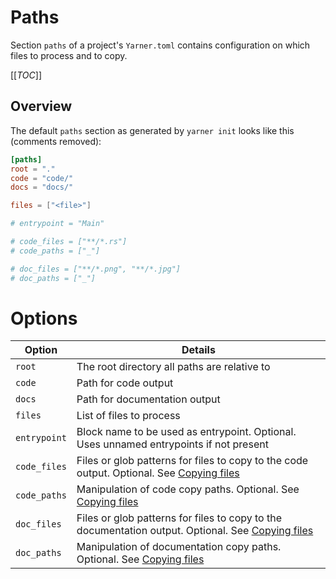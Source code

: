 # Paths

Section `paths` of a project's `Yarner.toml` contains configuration on which files to process and to copy.

[[_TOC_]]

## Overview

The default `paths` section as generated by `yarner init` looks like this (comments removed):

```toml
[paths]
root = "."
code = "code/"
docs = "docs/"

files = ["<file>"]

# entrypoint = "Main"

# code_files = ["**/*.rs"]
# code_paths = ["_"]

# doc_files = ["**/*.png", "**/*.jpg"]
# doc_paths = ["_"]
```

# Options

| Option       | Details                                                                                                                 |
| ------------ | ----------------------------------------------------------------------------------------------------------------------- |
| `root`       | The root directory all paths are relative to                                                                            |
| `code`       | Path for code output                                                                                                    |
| `docs`       | Path for documentation output                                                                                           |
| `files`      | List of files to process                                                                                                |
| `entrypoint` | Block name to be used as entrypoint. Optional. Uses unnamed entrypoints if not present                                  |
| `code_files` | Files or glob patterns for files to copy to the code output. Optional. See [Copying files](./copying-files.md)          |
| `code_paths` | Manipulation of code copy paths. Optional. See [Copying files](./copying-files.md)                                      |
| `doc_files`  | Files or glob patterns for files to copy to the documentation output. Optional. See [Copying files](./copying-files.md) |
| `doc_paths`  | Manipulation of documentation copy paths. Optional. See [Copying files](./copying-files.md)                             |
